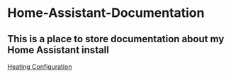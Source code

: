 # Home-Assistant-Documentation

## This is a place to store documentation about my Home Assistant install
[Heating Configuration](/docs/heating/overview.md)
